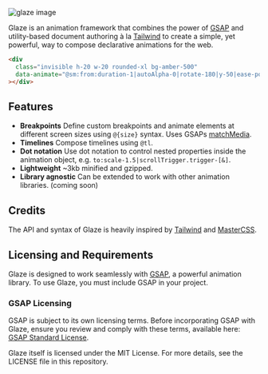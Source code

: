 ![glaze image](https://raw.githubusercontent.com/dnnsjsk/glaze/main/image.png)

Glaze is an animation framework that combines the power of
[GSAP](https://greensock.com/gsap/) and utility-based document authoring à la
[Tailwind](https://tailwindcss.com) to create a simple, yet powerful, way to
compose declarative animations for the web.

```html copy
<div
  class="invisible h-20 w-20 rounded-xl bg-amber-500"
  data-animate="@sm:from:duration-1|autoAlpha-0|rotate-180|y-50|ease-power2.inOut"
></div>
```

## Features

- **Breakpoints** Define custom breakpoints and animate elements at different
  screen sizes using `@{size}` syntax. Uses GSAPs
  [matchMedia](<https://gsap.com/docs/v3/GSAP/gsap.matchMedia()/>).
- **Timelines** Compose timelines using `@tl`.
- **Dot notation** Use dot notation to control nested properties inside the
  animation object, e.g. `to:scale-1.5|scrollTrigger.trigger-[&]`.
- **Lightweight** ~3kb minified and gzipped.
- **Library agnostic** Can be extended to work with other animation libraries.
  (coming soon)

## Credits

The API and syntax of Glaze is heavily inspired by [Tailwind](https://tailwindcss.com)
and [MasterCSS](https://css.master.co/).

## Licensing and Requirements

Glaze is designed to work seamlessly with [GSAP](https://greensock.com/gsap/), a powerful animation library. To use
Glaze, you must include GSAP in your project.

### GSAP Licensing

GSAP is subject to its own licensing terms. Before incorporating GSAP with Glaze, ensure you review and comply with
these terms, available here: [GSAP Standard License](https://gsap.com/community/standard-license/).

Glaze itself is licensed under the MIT License. For more details, see the LICENSE file in this repository.
